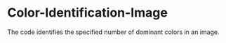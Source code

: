 # Color-Identification-Image
The code identifies the specified number of dominant colors in an image.
